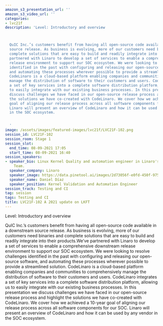 ```yaml
---
amazon_s3_presentation_url: ''
amazon_s3_video_url: ''
categories:
- lvc21f
description: 'Level: Introductory and overview 



  QuIC Inc.’s customers benefit from having all open-source code available in a downstream
  source release. As business is evolving, more of our customers need binaries and
  complete solutions that are easy to build and readily integrate into their products.We’ve
  partnered with Linaro to develop a set of services to enable a comprehensive downstream
  release environment to support our SOC ecosystem. We were looking to resolve challenges
  identified in the past with configuring and releasing our open-source software,
  and automating these processes wherever possible to provide a streamlined solution.
  CodeLinaro is a cloud-based platform enabling companies and communities to comprehensively
  manage the distribution of software to their customers and users. CodeLinaro integrates
  a set of key services into a complete software distribution platform, allowing us
  to easily integrate with our existing business processes. In this presentation we
  discuss challenges we have faced in our open-source release process and highlight
  the solutions we have co-created with CodeLinaro. We cover how we achieved a 10-year
  goal of aligning our release process across all software components for our SOC.
  Linaro will present an overview of CodeLinaro and how it can be used by any vendor
  in the SOC ecosystem.


  '
image: /assets/images/featured-images/lvc21f/LVC21F-102.png
session_id: LVC21F-102
session_room: Stage 1
session_slot:
  end_time: 08-09-2021 17:05
  start_time: 08-09-2021 16:40
session_speakers:
- speaker_bio: Linux Kernel Quality and automation engineer in Linaro's Kernel Validation
    Team.
  speaker_company: Linaro
  speaker_image: https://data.pinetool.ai/images/2d73056f-e0fd-450f-9756-ad43b9afa346.jpeg
  speaker_name: Daniel Díaz
  speaker_position: Kernel Validation and Automation Engineer
session_track: Testing and CI
tag: session
tags: Testing and CI
title: LVC21F-102 A 2021 update on LKFT
---
```


Level: Introductory and overview 


QuIC Inc.’s customers benefit from having all open-source code available in a downstream source release. As business is evolving, more of our customers need binaries and complete solutions that are easy to build and readily integrate into their products.We’ve partnered with Linaro to develop a set of services to enable a comprehensive downstream release environment to support our SOC ecosystem. We were looking to resolve challenges identified in the past with configuring and releasing our open-source software, and automating these processes wherever possible to provide a streamlined solution. CodeLinaro is a cloud-based platform enabling companies and communities to comprehensively manage the distribution of software to their customers and users. CodeLinaro integrates a set of key services into a complete software distribution platform, allowing us to easily integrate with our existing business processes. In this presentation we discuss challenges we have faced in our open-source release process and highlight the solutions we have co-created with CodeLinaro. We cover how we achieved a 10-year goal of aligning our release process across all software components for our SOC. Linaro will present an overview of CodeLinaro and how it can be used by any vendor in the SOC ecosystem.